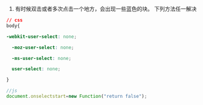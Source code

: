1. 有时候双击或者多次点击一个地方，会出现一些蓝色的块。
下列方法任一解决
```css
// css
body{

-webkit-user-select: none;

  -moz-user-select: none;

  -ms-user-select: none;

  user-select: none; 

}
```
```js
//js
document.onselectstart=new Function("return false");
```